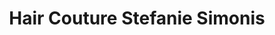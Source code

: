 ---
title: "Hair Couture Stefanie Simonis"
url: /germering/hair-couture-stefanie-simonis/
shop: Friseur
---